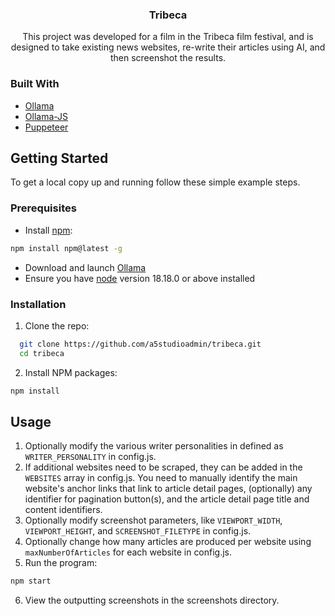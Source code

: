 <div align="center">
  <h3 align="center">Tribeca</h3>
  <p align="center">
    This project was developed for a film in the Tribeca film festival, and is designed to take existing news websites, re-write their articles using AI, and then screenshot the results.
    <br />
  </p>
</div>

### Built With

- [Ollama](https://ollama.com/)
- [Ollama-JS](https://github.com/ollama/ollama-js)
- [Puppeteer](https://pptr.dev/)

## Getting Started

To get a local copy up and running follow these simple example steps.

### Prerequisites

- Install [npm](https://www.npmjs.com/):

```sh
npm install npm@latest -g
```

- Download and launch [Ollama](https://ollama.com/)
- Ensure you have [node](https://nodejs.org/en) version 18.18.0 or above installed

### Installation

1. Clone the repo:

```sh
  git clone https://github.com/a5studioadmin/tribeca.git
  cd tribeca
```

2. Install NPM packages:

```sh
npm install
```

## Usage

1. Optionally modify the various writer personalities in defined as `WRITER_PERSONALITY` in config.js.
2. If additional websites need to be scraped, they can be added in the `WEBSITES` array in config.js. You need to manually identify the main website's anchor links that link to article detail pages, (optionally) any identifier for pagination button(s), and the article detail page title and content identifiers.
3. Optionally modify screenshot parameters, like `VIEWPORT_WIDTH`, `VIEWPORT_HEIGHT`, and `SCREENSHOT_FILETYPE` in config.js.
4. Optionally change how many articles are produced per website using `maxNumberOfArticles` for each website in config.js.
5. Run the program:

```sh
npm start
```

6. View the outputting screenshots in the screenshots directory.
